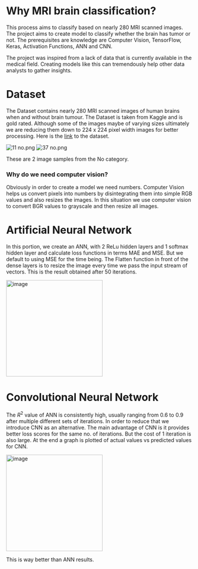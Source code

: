 # Why MRI brain classification?

This process aims to classify based on nearly 280 MRI scanned images. The project aims to create model to classify whether the brain has tumor or not. The prerequisites are knowledge are Computer Vision, TensorFlow, Keras, Activation Functions, ANN and CNN.

The project was inspired from a lack of data that is currently available in the medical field. Creating models like this can tremendously help other data analysts to gather insights.

# Dataset

The Dataset contains nearly 280 MRI scanned images of human brains when and without brain tumour. The Dataset is taken from Kaggle and is gold rated. Although some of the images maybe of varying sizes ultimately we are reducing them down to 224 x 224 pixel width images for better processing. Here is the [link](https://www.kaggle.com/datasets/navoneel/brain-mri-images-for-brain-tumor-detection) to the dataset.

![11 no.png](https://user-images.githubusercontent.com/98100916/218330032-7a2ec080-2723-4074-a5c1-4f0abe3ae3a0.png) ![37 no.png](https://user-images.githubusercontent.com/98100916/218330073-4672eb8e-88b9-47ac-9b97-4955e90e4e96.png)

These are 2 image samples from the No category.

### Why do we need computer vision?

Obviously in order to create a model we need numbers. Computer Vision helps us convert pixels into numbers by disintegrating them into simple RGB values and also resizes the images. In this situation we use computer vision to convert BGR values to grayscale and then resize all images.

# Artificial Neural Network

In this portion, we create an ANN, with 2 ReLu hidden layers and 1 softmax hidden layer and calculate loss functions in terms MAE and MSE. But we default to using MSE for the time being. The Flatten function in front of the dense layers is to resize the image every time we pass the input stream of vectors. This is the result obtained after 50 iterations.

<img width="260" alt="image" src="https://user-images.githubusercontent.com/98100916/218331194-b0be6558-fc9c-4141-92e2-938be6988b4f.png">

# Convolutional Neural Network

The $R^2$ value of ANN is consistently high, usually ranging from 0.6 to 0.9 after multiple different sets of iterations. In order to reduce that we introduce CNN as an alternative. The main advantage of CNN is it provides better loss scores for the same no. of iterations. But the cost of 1 iteration is also large. At the end a graph is plotted of actual values vs predicted values for CNN.

<img width="260" alt="image" src="https://user-images.githubusercontent.com/98100916/218331526-226a8545-f9a4-4680-b21d-34104b0be8c2.png">

This is way better than ANN results.

